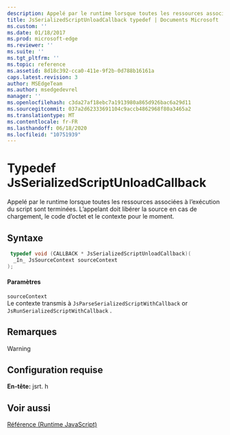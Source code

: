 ```yaml
---
description: Appelé par le runtime lorsque toutes les ressources associées à l’exécution du script sont terminées. L’appelant doit libérer la source en cas de chargement, le code d’octet et le contexte pour le moment.
title: JsSerializedScriptUnloadCallback typedef | Documents Microsoft
ms.custom: ''
ms.date: 01/18/2017
ms.prod: microsoft-edge
ms.reviewer: ''
ms.suite: ''
ms.tgt_pltfrm: ''
ms.topic: reference
ms.assetid: 8d18c392-cca0-411e-9f2b-0d788b16161a
caps.latest.revision: 3
author: MSEdgeTeam
ms.author: msedgedevrel
manager: ''
ms.openlocfilehash: c3da27af18ebc7a1913980a865d926bac6a29d11
ms.sourcegitcommit: 037a2d62333691104c9accb4862968f80a3465a2
ms.translationtype: MT
ms.contentlocale: fr-FR
ms.lasthandoff: 06/18/2020
ms.locfileid: "10751939"
---
```

# Typedef JsSerializedScriptUnloadCallback
Appelé par le runtime lorsque toutes les ressources associées à l’exécution du script sont terminées. L’appelant doit libérer la source en cas de chargement, le code d’octet et le contexte pour le moment.  
  
## Syntaxe  
  
```cpp  
 typedef void (CALLBACK * JsSerializedScriptUnloadCallback)(  
  _In_ JsSourceContext sourceContext  
);  
```  
  
#### Paramètres  
 `sourceContext`  
 Le contexte transmis à `JsParseSerializedScriptWithCallback` or `JsRunSerializedScriptWithCallback` .  
  
## Remarques  
  
> [!WARNING]
## Configuration requise  
 **En-tête:** jsrt. h  
  
## Voir aussi  
 [Référence (Runtime JavaScript)](../chakra-hosting/reference-javascript-runtime.md)